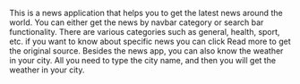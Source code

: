 This is a news application that helps you to get the latest news around the world. You can either get the news by navbar category or search bar functionality.
There are various categories such as general, health, sport, etc. if you want to know about specific news you can click Read more to get the original source.
Besides the news app, you can also know the weather in your city. All you need to type the city name, and then you will get the weather in your city.
